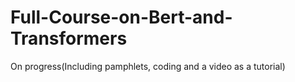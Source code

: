 # Full-Course-on-Bert-and-Transformers
On progress(Including pamphlets, coding and a video as a tutorial)
